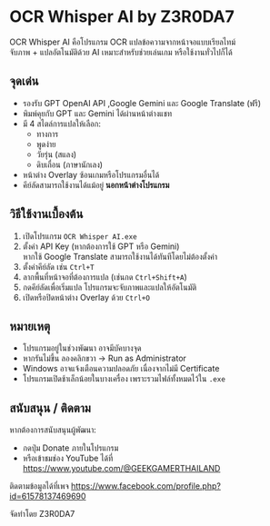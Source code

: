 # OCR Whisper AI by Z3R0DA7
OCR Whisper AI คือโปรแกรม OCR แปลข้อความจากหน้าจอแบบเรียลไทม์  
จับภาพ + แปลอัตโนมัติด้วย AI เหมาะสำหรับช่วยเล่นเกม หรือใช้งานทั่วไปก็ได้

## จุดเด่น
- รองรับ GPT OpenAI API ,Google Gemini และ Google Translate (ฟรี)
- พิมพ์คุยกับ GPT และ Gemini ได้ผ่านหน้าต่างแชท
- มี 4 สไตล์การแปลให้เลือก:
  - ทางการ
  - พูดง่าย
  - วัยรุ่น (สแลง)
  - ดิบเถื่อน (ภาษานักเลง)
- หน้าต่าง Overlay ซ้อนเกมหรือโปรแกรมอื่นได้
- คีย์ลัดสามารถใช้งานได้แม้อยู่ **นอกหน้าต่างโปรแกรม**

## วิธีใช้งานเบื้องต้น
1. เปิดโปรแกรม `OCR Whisper AI.exe`
2. ตั้งค่า API Key (หากต้องการใช้ GPT หรือ Gemini)  
   หากใช้ Google Translate สามารถใช้งานได้ทันทีโดยไม่ต้องตั้งค่า
3. ตั้งค่าคีย์ลัด เช่น `Ctrl+T`
4. ลากพื้นที่หน้าจอที่ต้องการแปล (เช่นกด `Ctrl+Shift+A`)
5. กดคีย์ลัดเพื่อเริ่มแปล โปรแกรมจะจับภาพและแปลให้อัตโนมัติ
6. เปิดหรือปิดหน้าต่าง Overlay ด้วย `Ctrl+O`

## หมายเหตุ
- โปรแกรมอยู่ในช่วงพัฒนา อาจมีบัคบางจุด
- หากรันไม่ขึ้น ลองคลิกขวา → Run as Administrator
- Windows อาจแจ้งเตือนความปลอดภัย เนื่องจากไม่มี Certificate
- โปรแกรมเปิดช้าเล็กน้อยในบางเครื่อง เพราะรวมไฟล์ทั้งหมดไว้ใน `.exe`

## สนับสนุน / ติดตาม
หากต้องการสนับสนุนผู้พัฒนา:
- กดปุ่ม Donate ภายในโปรแกรม
- หรือเข้าชมช่อง YouTube ได้ที่  
  https://www.youtube.com/@GEEKGAMERTHAILAND

ติดตามข้อมูลได้ที่เพจ
https://www.facebook.com/profile.php?id=61578137469690

จัดทำโดย Z3R0DA7
